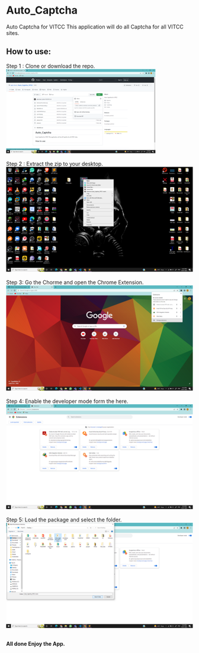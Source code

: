 # Auto_Captcha
Auto Captcha for VITCC
This application will do all Captcha for all VITCC sites.
## How to use:
Step 1 : Clone or download the repo.<br>
<img src="images/1.png" alt="no_image" width="80%"><br><br>
Step 2 : Extract the zip to your desktop.<br>
<img src="images/2.png" alt="no_image"><br><br>
Step 3: Go the Chorme and open the Chrome Extension.<br>
<img src="images/3.png" alt="no_image"><br><br>
Step 4: Enable the developer mode form the here.<br>
<img src="images/4.png" alt="no_image"><br><br>
Step 5: Load the package and select the folder.<br>
<img src="images/5.png" alt="no_image"><br><br>

<b> All done Enjoy the App.</b>

